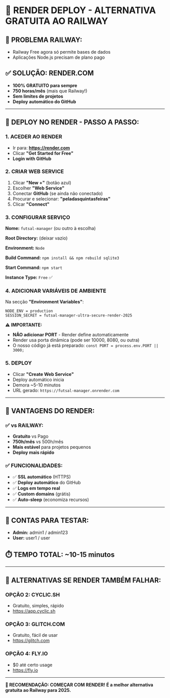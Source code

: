 # 🌟 RENDER DEPLOY - ALTERNATIVA GRATUITA AO RAILWAY

## 🚨 **PROBLEMA RAILWAY:**
- Railway Free agora só permite bases de dados
- Aplicações Node.js precisam de plano pago

## ✅ **SOLUÇÃO: RENDER.COM**
- **100% GRATUITO para sempre**
- **750 horas/mês** (mais que Railway!)
- **Sem limites de projetos**
- **Deploy automático do GitHub**

---

## 🚀 **DEPLOY NO RENDER - PASSO A PASSO:**

### **1. ACEDER AO RENDER**
- Ir para: **https://render.com**
- Clicar **"Get Started for Free"**
- **Login with GitHub**

### **2. CRIAR WEB SERVICE**
1. Clicar **"New +"** (botão azul)
2. Escolher **"Web Service"**
3. Conectar **GitHub** (se ainda não conectado)
4. Procurar e selecionar: **"peladasquintasfeiras"**
5. Clicar **"Connect"**

### **3. CONFIGURAR SERVIÇO**

**Nome:** `futsal-manager` (ou outro à escolha)

**Root Directory:** (deixar vazio)

**Environment:** `Node`

**Build Command:** `npm install && npm rebuild sqlite3`

**Start Command:** `npm start`

**Instance Type:** `Free` ✅

### **4. ADICIONAR VARIÁVEIS DE AMBIENTE**

Na secção **"Environment Variables"**:

```
NODE_ENV = production
SESSION_SECRET = futsal-manager-ultra-secure-render-2025
```

⚠️ **IMPORTANTE:** 
- **NÃO adicionar PORT** - Render define automaticamente
- Render usa porta dinâmica (pode ser 10000, 8080, ou outra)
- O nosso código já está preparado: `const PORT = process.env.PORT || 3000;`

### **5. DEPLOY**
- Clicar **"Create Web Service"**
- Deploy automático inicia
- Demora ~5-10 minutos
- URL gerado: `https://futsal-manager.onrender.com`

---

## 🎯 **VANTAGENS DO RENDER:**

### ✅ **vs RAILWAY:**
- **Gratuito** vs Pago
- **750h/mês** vs 500h/mês  
- **Mais estável** para projetos pequenos
- **Deploy mais rápido**

### ✅ **FUNCIONALIDADES:**
- ✅ **SSL automático** (HTTPS)
- ✅ **Deploy automático** do GitHub
- ✅ **Logs em tempo real**
- ✅ **Custom domains** (grátis)
- ✅ **Auto-sleep** (economiza recursos)

---

## 🔐 **CONTAS PARA TESTAR:**
- **Admin:** admin1 / admin123
- **User:** user1 / user

## ⏱️ **TEMPO TOTAL:** ~10-15 minutos

---

## 🚀 **ALTERNATIVAS SE RENDER TAMBÉM FALHAR:**

### **OPÇÃO 2: CYCLIC.SH**
- Gratuito, simples, rápido
- https://app.cyclic.sh

### **OPÇÃO 3: GLITCH.COM** 
- Gratuito, fácil de usar
- https://glitch.com

### **OPÇÃO 4: FLY.IO**
- $0 até certo usage
- https://fly.io

---

**🎯 RECOMENDAÇÃO: COMEÇAR COM RENDER!**
**É a melhor alternativa gratuita ao Railway para 2025.**
